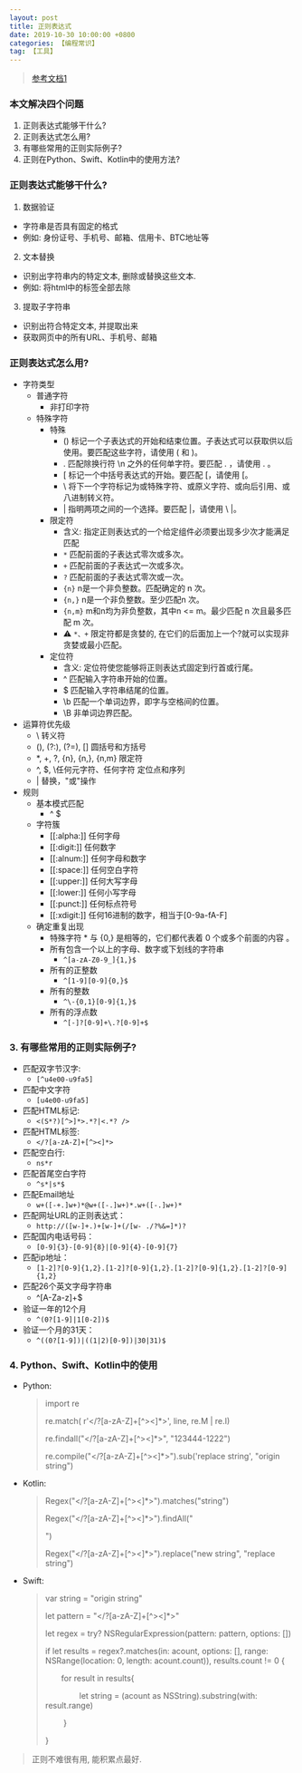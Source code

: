 ```yaml
---
layout: post
title: 正则表达式
date: 2019-10-30 10:00:00 +0800
categories: 【编程常识】
tag: 【工具】
---
```


> [参考文档1](https://www.runoob.com/regexp/regexp-intro.html)
> 


### 本文解决四个问题
1. 正则表达式能够干什么?
2. 正则表达式怎么用?
3. 有哪些常用的正则实际例子?
4. 正则在Python、Swift、Kotlin中的使用方法?


### 正则表达式能够干什么?
1. 数据验证
- 字符串是否具有固定的格式
- 例如: 身份证号、手机号、邮箱、信用卡、BTC地址等

2. 文本替换
- 识别出字符串内的特定文本, 删除或替换这些文本.
- 例如: 将html中的标签全部去除 

3. 提取子字符串
- 识别出符合特定文本, 并提取出来
- 获取网页中的所有URL、手机号、邮箱


### 正则表达式怎么用?

- 字符类型
	- 普通字符
		- 非打印字符
	- 特殊字符
		- 特殊
			- () 标记一个子表达式的开始和结束位置。子表达式可以获取供以后使用。要匹配这些字符，请使用 \( 和 \)。
			- . 匹配除换行符 \n 之外的任何单字符。要匹配 . ，请使用 \. 。
			- [ 标记一个中括号表达式的开始。要匹配 [，请使用 \[。
			- \ 将下一个字符标记为或特殊字符、或原义字符、或向后引用、或八进制转义符。
			- \|	指明两项之间的一个选择。要匹配 \|，请使用 \ \|。
		- 限定符
			- 含义: 指定正则表达式的一个给定组件必须要出现多少次才能满足匹配
			- `*` 匹配前面的子表达式零次或多次。
			- `+` 匹配前面的子表达式一次或多次。
			- `?` 匹配前面的子表达式零次或一次。
			- `{n}` n是一个非负整数。匹配确定的 n 次。
			- `{n,}` n是一个非负整数。至少匹配n 次。
			- `{n,m}` m和n均为非负整数，其中n <= m。最少匹配 n 次且最多匹配 m 次。
			- ⚠️ `*、+` 限定符都是贪婪的, 在它们的后面加上一个?就可以实现非贪婪或最小匹配。
		- 定位符
			- 含义: 定位符使您能够将正则表达式固定到行首或行尾。
			- ^ 匹配输入字符串开始的位置。
			- $ 匹配输入字符串结尾的位置。
			- \b 匹配一个单词边界，即字与空格间的位置。
			- \B 非单词边界匹配。
- 运算符优先级
	- \	转义符
	- (), (?:), (?=), []			圆括号和方括号
	- *, +, ?, {n}, {n,}, {n,m}	  	限定符
	- ^, $, \\任何元字符、任何字符    	定位点和序列
	- \|								替换，"或"操作
- 规则
	- 基本模式匹配
		- ^ $ 
	- 字符簇
		- [[:alpha:]]	任何字母
		- [[:digit:]]	任何数字
		- [[:alnum:]]	任何字母和数字
		- [[:space:]]	任何空白字符
		- [[:upper:]]	任何大写字母
		- [[:lower:]]	任何小写字母
		- [[:punct:]]	任何标点符号
		- [[:xdigit:]]	任何16进制的数字，相当于[0-9a-fA-F]
	- 确定重复出现
		- 特殊字符 * 与 {0,} 是相等的，它们都代表着 0 个或多个前面的内容 。
		- 所有包含一个以上的字母、数字或下划线的字符串 
			- `^[a-zA-Z0-9_]{1,}$`      	
		- 所有的正整数 
			- `^[1-9][0-9]{0,}$`       
		- 所有的整数
			- `^\-{0,1}[0-9]{1,}$`       
		- 所有的浮点数
			- `^[-]?[0-9]+\.?[0-9]+$` 


### 3. 有哪些常用的正则实际例子?
- 匹配双字节汉字: 
	- `[^u4e00-u9fa5]`
- 匹配中文字符
	- `[u4e00-u9fa5]`
- 匹配HTML标记:
	- `<(S*?)[^>]*>.*?|<.*? />`
- 匹配HTML标签: 
	- `</?[a-zA-Z]+[^><]*>`
- 匹配空白行:   
	-  `ns*r`
- 匹配首尾空白字符
	-  `^s*|s*$`
- 匹配Email地址
	- `w+([-+.]w+)*@w+([-.]w+)*.w+([-.]w+)*`
- 匹配网址URL的正则表达式：
	- `http://([w-]+.)+[w-]+(/[w- ./?%&=]*)?`
- 匹配国内电话号码：
	- `[0-9]{3}-[0-9]{8}|[0-9]{4}-[0-9]{7}`
- 匹配ip地址：
	- `[1-2]?[0-9]{1,2}.[1-2]?[0-9]{1,2}.[1-2]?[0-9]{1,2}.[1-2]?[0-9]{1,2}`
- 匹配26个英文字母字符串
	- ^[A-Za-z]+$　
- 验证一年的12个月
	- `^(0?[1-9]|1[0-2])$`
- 验证一个月的31天：
	- `^((0?[1-9])|((1|2)[0-9])|30|31)$`

### 4. Python、Swift、Kotlin中的使用

- Python:
	> import re 
	> 
	> re.match( r'</?[a-zA-Z]+[^><]*>', line, re.M \| re.I)
	> 
	> re.findall("</?[a-zA-Z]+[^><]*>", "123444-1222")
	> 
	>  re.compile("</?[a-zA-Z]+[^><]*>").sub('replace string', "origin string")


- Kotlin:
	> Regex("</?[a-zA-Z]+[^><]*>").matches("string")
	> 
	> Regex("</?[a-zA-Z]+[^><]*>").findAll("<p></p>")
	> 
	> Regex("</?[a-zA-Z]+[^><]*>").replace("new string", "replace string")


- Swift:
	> var string = "origin string"
	> 
	> let pattern = "</?[a-zA-Z]+[^><]*>"
	> 
	> let regex = try? NSRegularExpression(pattern: pattern, options: [])
	>
	> if let results = regex?.matches(in: acount, options: [], range: NSRange(location: 0, length: acount.count)), results.count != 0 {
	> 
    > &emsp;&emsp;for result in results{
    > 
    > &emsp;&emsp;&emsp;&emsp; let string = (acount as NSString).substring(with: result.range)
    >
    > &emsp;&emsp; }
    > 
	> }


> 正则不难很有用, 能积累点最好. 









